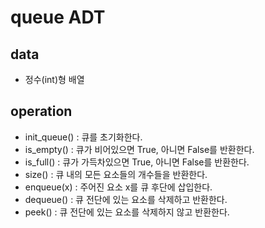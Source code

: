 # queue ADT

## data
- 정수(int)형 배열

## operation
- init_queue() : 큐를 초기화한다.
- is_empty() : 큐가 비어있으면 True, 아니면 False를 반환한다.
- is_full() : 큐가 가득차있으면 True, 아니면 False를 반환한다.
- size() : 큐 내의 모든 요소들의 개수들을 반환한다.
- enqueue(x) : 주어진 요소 x를 큐 후단에 삽입한다.
- dequeue() : 큐 전단에 있는 요소를 삭제하고 반환한다.
- peek() : 큐 전단에 있는 요소를 삭제하지 않고 반환한다.
